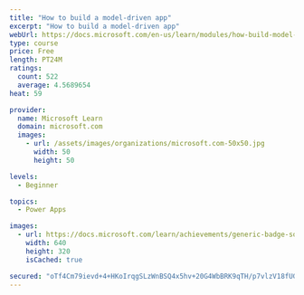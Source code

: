 ```yaml
---
title: "How to build a model-driven app"
excerpt: "How to build a model-driven app"
webUrl: https://docs.microsoft.com/en-us/learn/modules/how-build-model-driven-app/
type: course
price: Free
length: PT24M
ratings:
  count: 522
  average: 4.5689654
heat: 59

provider:
  name: Microsoft Learn
  domain: microsoft.com
  images:
    - url: /assets/images/organizations/microsoft.com-50x50.jpg
      width: 50
      height: 50

levels:
  - Beginner

topics:
  - Power Apps

images:
  - url: https://docs.microsoft.com/learn/achievements/generic-badge-social.png
    width: 640
    height: 320
    isCached: true

secured: "oTf4Cm79ievd+4+HKoIrqgSLzWnBSQ4x5hv+20G4WbBRK9qTH/p7vlzV18fUGL2B7Kutiax4K6/Feb4kNGJpOu7vOZ4oJ8LlWSg1Szm6w57KHGUQR3PnsWH51vzUJ35sGcIY3aFi8U66DG8uxk6toGBs8pA1ssjW6KC2ttGGr7PGKlTPAJdUkjQ/h3ZBEFIBe3PFn7/1/LiEeOp1XCUAmH2GvrTDzemcCvNpLlfWWRhVT1kB69KvljV+bwUwD0HXmF/Sf5kKvi2q9WtkmNc0XBh7gXmKVtx9AQTZwSVJzsK04InPb+13b7Nx2IG5AUA9qTvg3pnOuaytynb5z/JpdSyX7UG7ate3zjVFyV1Tz47f79EEXGPvG5jouSdoGSYOI4w5aLBsCc75ab6QJfSop9smTVazSHpfHZq7I1cQiUE=;/+QAqGyJgYzk4MUeDiy5pg=="
---
```


